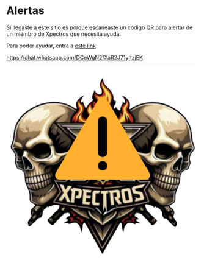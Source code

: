 

# Alertas
Si llegaste a este sitio es porque escaneaste un código QR para alertar de un miembro de Xpectros que necesita ayuda.

Para poder ayudar, entra a [este link](https://chat.whatsapp.com/DCeWgN2fXaR2J71yItzjEK)

https://chat.whatsapp.com/DCeWgN2fXaR2J71yItzjEK

![Alarm](/images/xpectros-alarm.png)
